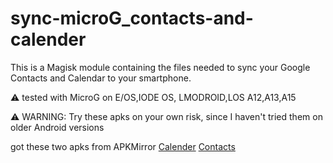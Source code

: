 # sync-microG_contacts-and-calender
This is a Magisk module containing the files needed to sync your Google Contacts and Calendar to your smartphone.


:warning: tested with MicroG on E/OS,IODE OS, LMODROID,LOS A12,A13,A15


:warning: WARNING: Try these apks on your own risk, since I haven't tried them on older Android versions 

got these two apks from APKMirror [Calender](https://www.apkmirror.com/apk/google-inc/google-calendar-sync/) [Contacts](https://www.apkmirror.com/apk/google-inc/google-contacts-sync/)

